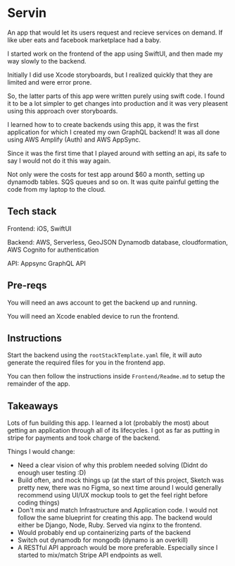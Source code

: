 # Servin

An app that would let its users request and recieve services on demand. If like uber eats and facebook marketplace had a baby.

I started work on the frontend of the app using SwiftUI, and then made my way slowly to the backend. 

Initially I did use Xcode storyboards, but I realized quickly that they are limited and were error prone.

So, the latter parts of this app were written purely using swift code. I found it to be a lot simpler to get changes into production and it was very pleasent using this approach over storyboards.

I learned how to to create backends using this app, it was the first application for which I created my own GraphQL backend! It was all done using AWS Amplify (Auth) and AWS AppSync.

Since it was the first time that I played around with setting an api, its safe to say I would not do it this way again.

Not only were the costs for test app around $60 a month, setting up dynamodb tables. SQS queues and so on. It was quite painful getting the code from my laptop to the cloud.


## Tech stack

Frontend: iOS, SwiftUI

Backend: AWS, Serverless, GeoJSON Dynamodb database, cloudformation, AWS Cognito for authentication

API: Appsync GraphQL API


## Pre-reqs

You will need an aws account to get the backend up and running.

You will need an Xcode enabled device to run the frontend.

## Instructions

Start the backend using the `rootStackTemplate.yaml` file, it will auto generate the required files for you in the frontend app.

You can then follow the instructions inside `Frontend/Readme.md` to setup the remainder of the app.


## Takeaways

Lots of fun building this app. I learned a lot (probably the most) about getting an application through all of its lifecycles. I got as far as putting in stripe for payments and took charge of the backend.

Things I would change:

- Need a clear vision of why this problem needed solving (Didnt do enough user testing :D)
- Build often, and mock things up (at the start of this project, Sketch was pretty new, there was no Figma, so next time around I would generally recommend using UI/UX mockup tools to get the feel right before coding things)
- Don't mix and match Infrastructure and Application code. I would not follow the same blueprint for creating this app. The backend would either be Django, Node, Ruby. Served via nginx to the frontend. 
- Would probably end up containerizing parts of the backend
- Switch out dynamodb for mongodb (dynamo is an overkill)
- A RESTful API approach would be more preferable. Especially since I started to mix/match Stripe API endpoints as well.